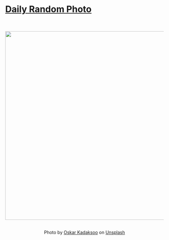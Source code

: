 # [Daily Random Photo](https://www.dailyrandomphoto.com/)

<div align="center">
  <br>
  <br>
  <a href="https://www.dailyrandomphoto.com/p/2023/2023-05-25/"><img src="https://images.unsplash.com/photo-1682533945500-9e7012432f75?crop=entropy&cs=tinysrgb&fit=max&fm=jpg&ixid=M3w3NzUwOHwwfDF8cmFuZG9tfHx8fHx8fHx8MTY4NDk3NDYwMXw&ixlib=rb-4.0.3&q=80&w=1080" width="600px"></a>
  <br>
  <br>
  <p class="has-text-grey">Photo by <a href="https://unsplash.com/@oskark?utm_source=Daily%20Random%20Photo&amp;utm_medium=referral" target="_blank" rel="noopener noreferrer">Oskar Kadaksoo</a> on <a href="https://unsplash.com/photos/LavQxjkLIq0?utm_source=Daily%20Random%20Photo&amp;utm_medium=referral" target="_blank" rel="noopener noreferrer">Unsplash</a></p>
</div>
